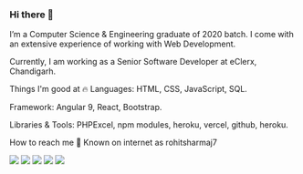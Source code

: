 ### Hi there 👋

I’m a Computer Science & Engineering graduate of 2020 batch. I come with an extensive experience of working with Web Development.

Currently, I am working as a Senior Software Developer at eClerx, Chandigarh.

Things I'm good at 🔥
Languages: HTML, CSS, JavaScript, SQL.

Framework: Angular 9, React, Bootstrap.

Libraries & Tools: PHPExcel, npm modules, heroku, vercel, github, heroku.


How to reach me 📱
Known on internet as rohitsharmaj7

<p><a href="" rel="nofollow"><img src="https://camo.githubusercontent.com/d8467f7484c9c99aa93c7fbea1fd907ff9b23872/68747470733a2f2f696d672e69636f6e73382e636f6d2f636f74746f6e2f36342f3030303030302f77686174736170702d2d76342e706e67" data-canonical-src="https://img.icons8.com/cotton/64/000000/whatsapp--v4.png" style="max-width:100%;"></a> <a href="" rel="nofollow"><img src="https://camo.githubusercontent.com/15e8b4e0dd6665eeb50e2459420b1347563dbae5/68747470733a2f2f696d672e69636f6e73382e636f6d2f646f6f646c652f36342f3030303030302f736b7970652d2d76312e706e67" data-canonical-src="https://img.icons8.com/doodle/64/000000/skype--v1.png" style="max-width:100%;"></a> <a href="https://www.linkedin.com/in/rohitsharmaj7/" rel="nofollow"><img src="https://camo.githubusercontent.com/b97593bda7e6d321be304544a0d031342f8279d1/68747470733a2f2f696d672e69636f6e73382e636f6d2f646f6f646c652f36342f3030303030302f6c696e6b6564696e2d636972636c65642e706e67" data-canonical-src="https://img.icons8.com/doodle/64/000000/linkedin-circled.png" style="max-width:100%;"></a> <a href="" rel="nofollow"><img src="https://camo.githubusercontent.com/9873778006c00cd9a10b1dcf33cb66c820df9ed8/68747470733a2f2f696d672e69636f6e73382e636f6d2f6475736b2f36342f3030303030302f646f6d61696e2e706e67" data-canonical-src="https://img.icons8.com/dusk/64/000000/domain.png" style="max-width:100%;"></a> <a href="https://medium.com/@rohitsharmaj7" rel="nofollow"><img src="https://camo.githubusercontent.com/f8b80d128bc76a3f4794a9b92399d4603a541296/68747470733a2f2f696d672e69636f6e73382e636f6d2f6475736b2f36342f3030303030302f6d656469756d2d6e65772e706e67" data-canonical-src="https://img.icons8.com/dusk/64/000000/medium-new.png" style="max-width:100%;"></a></p>
